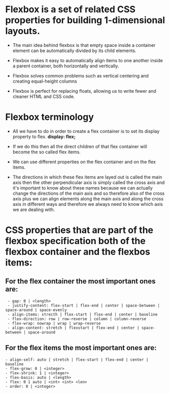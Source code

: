 # Flexbox is a set of related CSS properties for building 1-dimensional layouts.

 - The main idea behind flexbox is that empty space inside a container element can be automatically divided by its child elements.

 - Flexbox makes it easy to automatically align items to one another inside a parent container, both horizontally and vertically.

 - Flexbox solves common problems such as vertical centering and creating equal-height columns

 - Flexbox is perfect for replacing floats, allowing us to write fewer and cleaner HTML and CSS code.

 #  Flexbox terminology

 - All we have to do in order to create a flex container is to set its display property to flex.
 **display: flex;**

 - If we do this then all the direct children of that flex container will become the so called flex items.
 - We can use different properties on the flex container and on the flex items.
 - The directions in which these flex items are layed out is called the main axis then the other perpendicular  axis is simply called the cross axis and it's important to know about these names because we can actually change the directions of the main axis and so therefore also of the cross axis plus we can align elements along the main axis and along the cross axis in different ways and therefore we always need to know which axis we are dealing with.

 # CSS properties that are part of the flexbox specification both of the flexbox container and the flexbos items:
 ##  For the flex container the most important ones are:
  ```
   - gap: 0 | <length>
   - justify-content: flex-start | flex-end | center | space-between | space-around | space-evenly
   - align-items: strecth | flex-start | flex-end | center | baseline
   - flex-direction: row | row-reverse | column | column-reverse
   - flex-wrap: nowrap | wrap | wrap-reverse
   - align-content: stretch | flexstart | flex-end | center | space-between | space-around
 ```

 ## For the flex items the most important ones are:
```
- align-self: auto | stretch | flex-start | flex-end | center | baseline
- flex-grow: 0 | <integer>
- flex-shrink: 1 | <integer>
- flex-basis: auto | <length>
- flex: 0 1 auto | <int> <int> <len>
- order: 0 | <integer>
```
 




